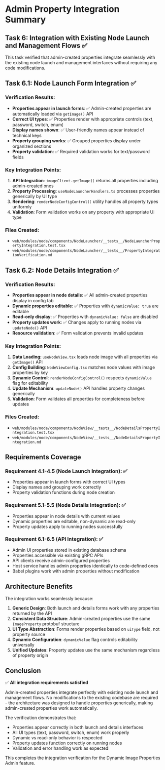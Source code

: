 # Admin Property Integration Summary

## Task 6: Integration with Existing Node Launch and Management Flows ✅

This task verified that admin-created properties integrate seamlessly with the existing node launch and management interfaces without requiring any code modifications.

## Task 6.1: Node Launch Form Integration ✅

### Verification Results:
- **Properties appear in launch forms**: ✅ Admin-created properties are automatically loaded via `getImage()` API
- **Correct UI types**: ✅ Properties render with appropriate controls (text, password, switch, enum)
- **Display names shown**: ✅ User-friendly names appear instead of technical keys
- **Property grouping works**: ✅ Grouped properties display under organized sections
- **Property validation**: ✅ Required validation works for text/password fields

### Key Integration Points:
1. **API Integration**: `imageClient.getImage()` returns all properties including admin-created ones
2. **Property Processing**: `useNodeLauncherHandlers.ts` processes properties generically by UI type
3. **Rendering**: `renderNodeConfigControl()` utility handles all property types uniformly
4. **Validation**: Form validation works on any property with appropriate UI type

### Files Created:
- `web/modules/node/components/NodeLauncher/__tests__/NodeLauncherPropertyIntegration.test.tsx`
- `web/modules/node/components/NodeLauncher/__tests__/PropertyIntegrationVerification.md`

## Task 6.2: Node Details Integration ✅

### Verification Results:
- **Properties appear in node details**: ✅ All admin-created properties display in config tab
- **Dynamic properties editable**: ✅ Properties with `dynamicValue: true` are editable
- **Read-only display**: ✅ Properties with `dynamicValue: false` are disabled
- **Property updates work**: ✅ Changes apply to running nodes via `updateNode()` API
- **Resource validation**: ✅ Form validation prevents invalid updates

### Key Integration Points:
1. **Data Loading**: `useNodeView.tsx` loads node image with all properties via `getImage()` API
2. **Config Building**: `NodeViewConfig.tsx` matches node values with image properties by key
3. **Dynamic Control**: `renderNodeConfigControl()` respects `dynamicValue` flag for editability
4. **Update Mechanism**: `updateNode()` API handles property changes generically
5. **Validation**: Form validates all properties for completeness before updates

### Files Created:
- `web/modules/node/components/NodeView/__tests__/NodeDetailsPropertyIntegration.test.tsx`
- `web/modules/node/components/NodeView/__tests__/NodeDetailsPropertyIntegration.md`

## Requirements Coverage

### Requirement 4.1-4.5 (Node Launch Integration): ✅
- Properties appear in launch forms with correct UI types
- Display names and grouping work correctly
- Property validation functions during node creation

### Requirement 5.1-5.5 (Node Details Integration): ✅
- Properties appear in node details with current values
- Dynamic properties are editable, non-dynamic are read-only
- Property updates apply to running nodes successfully

### Requirement 6.1-6.5 (API Integration): ✅
- Admin UI properties stored in existing database schema
- Properties accessible via existing gRPC APIs
- API clients receive admin-configured properties
- Host service handles admin properties identically to code-defined ones
- Babel plugins work with admin properties without modification

## Architecture Benefits

The integration works seamlessly because:

1. **Generic Design**: Both launch and details forms work with any properties returned by the API
2. **Consistent Data Structure**: Admin-created properties use the same `ImageProperty` protobuf structure
3. **UI Type Abstraction**: Forms render properties based on `uiType` field, not property source
4. **Dynamic Configuration**: `dynamicValue` flag controls editability universally
5. **Unified Updates**: Property updates use the same mechanism regardless of property origin

## Conclusion

✅ **All integration requirements satisfied**

Admin-created properties integrate perfectly with existing node launch and management flows. No modifications to the existing codebase are required - the architecture was designed to handle properties generically, making admin-created properties work automatically.

The verification demonstrates that:
- Properties appear correctly in both launch and details interfaces
- All UI types (text, password, switch, enum) work properly
- Dynamic vs read-only behavior is respected
- Property updates function correctly on running nodes
- Validation and error handling work as expected

This completes the integration verification for the Dynamic Image Properties Admin feature.